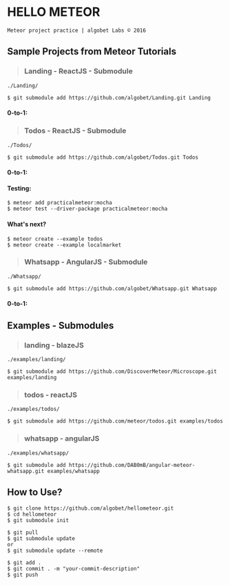 # HELLO METEOR
`Meteor project practice | algobet Labs © 2016`

## Sample Projects from Meteor Tutorials
> ### Landing - ReactJS - Submodule
`./Landing/`

    $ git submodule add https://github.com/algobet/Landing.git Landing

    
#### 0-to-1:


> ### Todos - ReactJS - Submodule
`./Todos/`

    $ git submodule add https://github.com/algobet/Todos.git Todos


#### 0-to-1:

    
#### Testing:
    $ meteor add practicalmeteor:mocha
    $ meteor test --driver-package practicalmeteor:mocha
    
#### What's next?
    $ meteor create --example todos
    $ meteor create --example localmarket

> ### Whatsapp - AngularJS - Submodule
`./Whatsapp/`

    $ git submodule add https://github.com/algobet/Whatsapp.git Whatsapp


#### 0-to-1:


## Examples - Submodules
> ### landing - blazeJS
`./examples/landing/`

    $ git submodule add https://github.com/DiscoverMeteor/Microscope.git examples/landing

> ### todos - reactJS
`./examples/todos/`

    $ git submodule add https://github.com/meteor/todos.git examples/todos

> ### whatsapp - angularJS
`./examples/whatsapp/`

    $ git submodule add https://github.com/DAB0mB/angular-meteor-whatsapp.git examples/whatsapp

## How to Use?
    $ git clone https://github.com/algobet/hellometeor.git
    $ cd hellometeor
    $ git submodule init
    
    $ git pull
    $ git submodule update
    or
    $ git submodule update --remote
    
    $ git add .
    $ git commit . -m "your-commit-description"
    $ git push